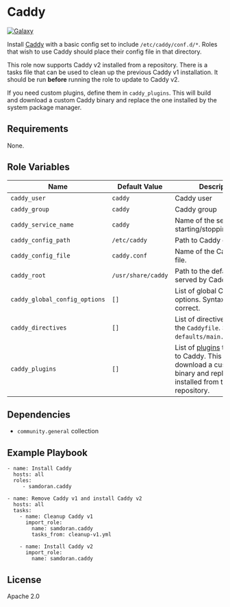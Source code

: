 Caddy
=========
[![Galaxy](https://img.shields.io/badge/galaxy-samdoran.caddy-blue.svg?style=flat)](https://galaxy.ansible.com/samdoran/caddy)

Install [Caddy](https://caddyserver.com) with a basic config set to include `/etc/caddy/conf.d/*`. Roles that wish to use Caddy should place their config file in that directory.

This role now supports Caddy v2 installed from a repository. There is a tasks file that can be used to clean up the previous Caddy v1 installation. It should be run **before** running the role to update to Caddy v2.

If you need custom plugins, define them in `caddy_plugins`. This will build and download a custom Caddy binary and replace the one installed by the system package manager.

Requirements
------------

None.

Role Variables
--------------

| Name              | Default Value       | Description          |
|-------------------|---------------------|----------------------|
| `caddy_user` | `caddy` | Caddy user |
| `caddy_group` | `caddy` | Caddy group |
| `caddy_service_name` | `caddy` | Name of the service for starting/stopping/enabling. |
| `caddy_config_path` | `/etc/caddy` | Path to Caddy config. |
| `caddy_config_file` | `caddy.conf` | Name of the Caddy config file. |
| `caddy_root` | `/usr/share/caddy` | Path to the default root served by Caddy. |
| `caddy_global_config_options` | `[]` | List of global Caddy config options. Syntax must be correct. |
| `caddy_directives` | `[]` | List of directives to put in the `Caddyfile`. See `defaults/main.yml`. |
| `caddy_plugins` | `[]` | List of [plugins](https://caddyserver.com/download) to be added to Caddy. This will download a custom Caddy binary and replace the one installed from the repository. |


Dependencies
------------

- `community.general` collection

Example Playbook
----------------

    - name: Install Caddy
      hosts: all
      roles:
         - samdoran.caddy

    - name: Remove Caddy v1 and install Caddy v2
      hosts: all
      tasks:
        - name: Cleanup Caddy v1
          import_role:
            name: samdoran.caddy
            tasks_from: cleanup-v1.yml

        - name: Install Caddy v2
          import_role:
            name: samdoran.caddy

License
-------

Apache 2.0
